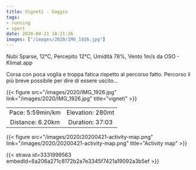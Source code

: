 ```yaml
---
title: Vigneti - Gaggio
tags:
- running
- sport
date: 2020-04-21 18:21:26
images: ["/images/2020/IMG_1926.jpg"]
---
```


Nubi Sparse, 12°C, Percepito 12°C, Umidità 78%, Vento 1m/s da OSO - Klimat.app

Corsa con poca voglia e troppa fatica rispetto al percorso fatto. Percorso il più breve possibile per dire di essere uscito...

{{< figure src="/images/2020/IMG_1926.jpg" link="/images/2020/IMG_1926.jpg" title="vigneti" >}}

| | |
| :-: | :-: |
| Pace: 5:59min/km | Elevation: 280mt |
| Distance: 6.20km | Duration: 37:03 |



{{< figure src="/images/2020/20200421-activity-map.png" link="/images/2020/20200421-activity-map.png" title="Activity map" >}}


{{< strava id=3331999563 embedId=6a206a271c8172b2a7e3345f7421a19092a3b5ef >}}
